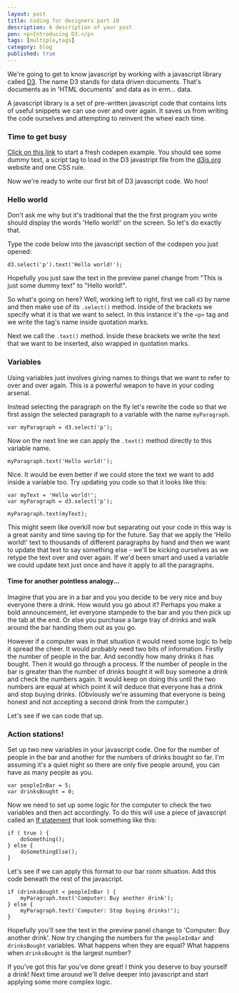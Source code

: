 ```yaml
---
layout: post
title: Coding for designers part 10
description: A description of your post
pen: <p>Introducing D3.</p>
tags: [multiple,tags]
category: blog
published: true
---
```


We're going to get to know javascript by working with a javascript library called [D3](http://d3js.org). The name D3 stands for data driven documents. That's documents as in 'HTML documents' and data as in erm... data.

A javascript library is a set of pre-written javascript code that contains lots of useful snippets we can use over and over again. It saves us from writing the code ourselves and attempting to reinvent the wheel each time.

### Time to get busy

<a href="http://codepen.io/pen/def?fork=pFkHz" target="_blank">Click on this link</a> to start a fresh codepen example. You should see some dummy text, a script tag to load in the D3 javastript file from the [d3js.org](http://d3js.org) website and one CSS rule.

Now we're ready to write our first bit of D3 javascript code. Wo hoo!

### Hello world

Don't ask me why but it's traditional that the the first program you write should display the words 'Hello world!' on the screen. So let's do exactly that.

Type the code below into the javascript section of the codepen you just opened:

	d3.select('p').text('Hello world!');

Hopefully you just saw the text in the preview panel change from "This is just some dummy text" to "Hello world!".

So what's going on here? Well, working left to right, first we call `d3` by name and then make use of its `.select()` method. Inside of the brackets we specify what it is that we want to select. In this instance it's the `<p>` tag and we write the tag's name inside quotation marks. 

Next we call the `.text()` method. Inside these brackets we write the text that we want to be inserted, also wrapped in quotation marks.

### Variables

Using variables just involves giving names to things that we want to refer to over and over again. This is a powerful weapon to have in your coding arsenal. 

Instead selecting the paragraph on the fly let's rewrite the code so that we first assign the selected paragraph to a variable with the name `myParagraph`.

	var myParagraph = d3.select('p');

Now on the next line we can apply the `.text()` method directly to this variable name.

	myParagraph.text('Hello world!');

Nice. It would be even better if we could store the text we want to add inside a variable too. Try updating you code so that it looks like this:

	var myText = 'Hello world!';
	var myParagraph = d3.select('p');

	myParagraph.text(myText);

This might seem like overkill now but separating out your code in this way is a great sanity and time saving tip for the future. Say that we apply the 'Hello world!' text to thousands of different paragraphs by hand and then we want to update that text to say something else - we'll be kicking ourselves as we retype the text over and over again. If we'd been smart and used a variable we could update text just once and have it apply to all the paragraphs.

#### Time for another pointless analogy...

Imagine that you are in a bar and you you decide to be very nice and buy everyone there a drink. How would you go about it? Perhaps you make a bold announcement, let everyone stampede to the bar and you then pick up the tab at the end. Or else you purchase a large tray of drinks and walk around the bar handing them out as you go.

However if a computer was in that situation it would need some logic to help it spread the cheer. It would probably need two bits of information. Firstly the number of people in the bar. And secondly how many drinks it has bought. Then it would go through a process. If the number of people in the bar is greater than the number of drinks bought it will buy someone a drink and check the numbers again. It would keep on doing this until the two numbers are equal at which point it will deduce that everyone has a drink and stop buying drinks. (Obviously we're assuming that everyone is being honest and not accepting a second drink from the computer.)

Let's see if we can code that up.

### Action stations!

Set up two new variables in your javascript code. One for the number of people in the bar and another for the numbers of drinks bought so far. I'm assuming it's a quiet night so there are only five people around, you can have as many people as you.

	var peopleInBar = 5;
	var drinksBought = 0;

Now we need to set up some logic for the computer to check the two variables and then act accordingly. To do this will use a piece of javascript called an [If statement](https://developer.mozilla.org/en-US/docs/Web/JavaScript/Reference/Statements/if...else) that look something like this:

	if ( true ) {
		doSomething();
	} else {
		doSomethingElse();
	}

Let's see if we can apply this format to our bar room situation. Add this code beneath the rest of the javascript.

	if (drinksBought < peopleInBar ) {
		myParagraph.text('Computer: Buy another drink');
	} else {
		myParagraph.text('Computer: Stop buying drinks!');
	}

Hopefully you'll see the text in the preview panel change to 'Computer: Buy another drink'. Now try changing the numbers for the  `peopleInBar` and `drinksBought` variables. What happens when they are equal? What happens when `drinksBought` is the largest number?

If you've got this far you've done great! I think you deserve to buy yourself a drink! Next time around we'll delve deeper into javascript and start applying some more complex logic. 
 